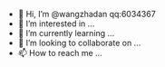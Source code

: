- 👋 Hi, I’m @wangzhadan qq:6034367
- 👀 I’m interested in ...
- 🌱 I’m currently learning ...
- 💞️ I’m looking to collaborate on ... 
- 📫 How to reach me ...

<!---
wangzhadan/wangzhadan is a ✨ special ✨ repository because its `README.md` (this file) appears on your GitHub profile.
You can click the Preview link to take a look at your changes.
--->
